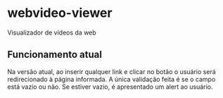 # webvideo-viewer

Visualizador de vídeos da web

## Funcionamento atual

Na versão atual, ao inserir qualquer link e clicar no botão o usuário será redirecionado à página informada. A única validação feita é se o campo está vazio ou não. Se estiver vazio, é apresentado um alert ao usuário.
